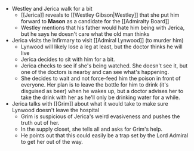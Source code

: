 - Westley and Jerica walk for a bit
	- [[Jerica]] reveals to [[Westley Gibson|Westley]] that she put him forward to **Mason** as a candidate for the [[Admiralty Board]]
	- Westley mentions that his father would hate him being with Jerica, but he says he doesn't care what the old man thinks
- Jerica visits the Infirmary to visit [[Admiral Lynwood]] (to murder him)
	- Lynwood will likely lose a leg at least, but the doctor thinks he will live
	- Jerica decides to sit with him for a bit.
	- Jerica checks to see if she's being watched.  She doesn't see it, but one of the doctors is nearby and can see what's happening.
	- She decides to wait and not force-feed him the poison in front of everyone.  Her plan is to leave the bottle for him to drink (it's disguised as beer) when he wakes up, but a doctor advises her to take the drink with her as he'll only be drinking water for a while.
- Jerica talks with [[Grim]] about what it would take to make sure Lynwood doesn't leave the hospital
	- Grim is suspicious of Jerica's weird evasiveness and pushes the truth out of her.
	- In the supply closet, she tells all and asks for Grim's help.
	- He points out that this could easily be a trap set by the Lord Admiral to get her out of the way.